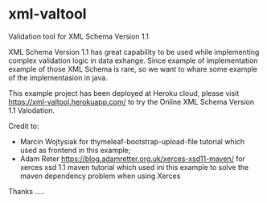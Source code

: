 # xml-valtool
Validation tool for XML Schema Version 1.1

XML Schema Version 1.1 has great capability to be used while implementing complex validation logic in data exhange.
Since example of implementation example of those XML Schema is rare, so we want to whare some example of the implementasion in java.

This example project has been deployed at Heroku cloud, please visit https://xml-valtool.herokuapp.com/ to try the Online XML Schema Version 1.1 Valodation.

Credit to:
- Marcin Wojtysiak for thymeleaf-bootstrap-upload-file tutorial which used as frontend in this example;
- Adam Reter https://blog.adamretter.org.uk/xerces-xsd11-maven/ for xerces xsd 1.1 maven tutorial which used ini this example to solve the maven dependency problem when using Xerces

Thanks .....

